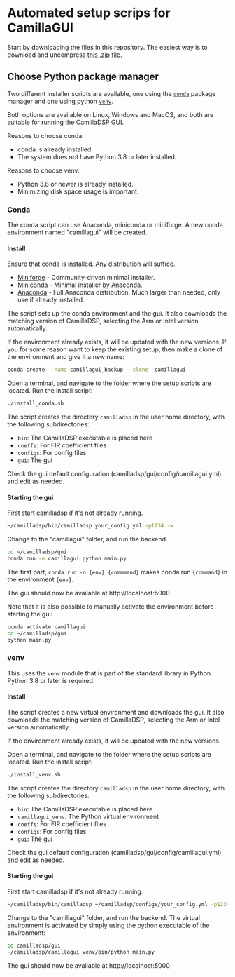 # Automated setup scrips for CamillaGUI

Start by downloading the files in this repository. The easiest way is to download and uncompress [this .zip file](https://github.com/HEnquist/camilladsp-setupscripts/archive/refs/heads/master.zip).

## Choose Python package manager
Two different installer scripts are available,
one using the [`conda`](#conda) package manager and one using python [`venv`](#venv).

Both options are available on Linux, Windows and MacOS,
and both are suitable for running the CamillaDSP GUI.

Reasons to choose conda:
- conda is already installed.
- The system does not have Python 3.8 or later installed.

Reasons to choose venv:
- Python 3.8 or newer is already installed.
- Minimizing disk space usage is important.

### Conda

The conda script can use Anaconda, miniconda or miniforge. A new conda environment named "camillagui" will be created.

#### Install
Ensure that conda is installed. Any distribution will suffice.
- [Miniforge](https://github.com/conda-forge/miniforge) - Community-driven minimal installer.
- [Miniconda](https://docs.conda.io/projects/miniconda/en/latest/) - Minimal installer by Anaconda.
- [Anaconda](https://www.anaconda.com/download) - Full Anaconda distribution. Much larger than needed, only use if already installed.

The script sets up the conda environment and the gui. It also downloads the matching version of CamillaDSP, selecting the Arm or Intel version automatically.

If the environment already exists, it will be updated with the new versions. If you for some reason want to keep the existing setup, then make a clone of the environment and give it a new name:
```sh
conda create --name camillagui_backup --clone  camillagui
```

Open a terminal, and navigate to the folder where the setup scripts are located. Run the install script:
```sh
./install_conda.sh
```

The script creates the directory `camilladsp` in the user home directory,
with the following subdirectories:
- `bin`: The CamillaDSP executable is placed here
- `coeffs`: For FIR coefficient files
- `configs`: For config files
- `gui`: The gui

Check the gui default configuration (camilladsp/gui/config/camillagui.yml)
and edit as needed.


#### Starting the gui

First start camilladsp if it's not already running.
```sh
~/camilladsp/bin/camilladsp your_config.yml -p1234 -w
```

Change to the "camillagui" folder, and run the backend.
```sh
cd ~/camilladsp/gui
conda run -n camillagui python main.py
```
The first part, `conda run -n {env} {commmand}` makes conda run `{command}` in the environment `{env}`.

The gui should now be available at http://localhost:5000

Note that it is also possible to manually activate the environment before starting the gui:
```sh
conda activate camillagui
cd ~/camilladsp/gui
python main.py
```


### venv

This uses the `venv` module that is part of the standard library in Python.
Python 3.8 or later is required.

#### Install
The script creates a new virtual environment and downloads the gui. It also downloads the matching version of CamillaDSP, selecting the Arm or Intel version automatically.

If the environment already exists, it will be updated with the new versions.

Open a terminal, and navigate to the folder where the setup scripts are located. Run the install script:
```sh
./install_venv.sh
```

The script creates the directory `camilladsp` in the user home directory,
with the following subdirectories:
- `bin`: The CamillaDSP executable is placed here
- `camillagui_venv`: The Python virtual environment
- `coeffs`: For FIR coefficient files
- `configs`: For config files
- `gui`: The gui

Check the gui default configuration (camilladsp/gui/config/camillagui.yml)
and edit as needed.

#### Starting the gui

First start camilladsp if it's not already running.
```sh
~/camilladsp/bin/camilladsp ~/camilladsp/configs/your_config.yml -p1234 -w
```

Change to the "camillagui" folder, and run the backend.
The virtual environment is activated by simply using
the python executable of the environment:
```sh
cd camilladsp/gui
~/camilladsp/camillagui_venv/bin/python main.py
```

The gui should now be available at http://localhost:5000
